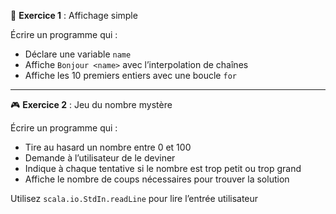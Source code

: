 
📝 **Exercice 1** : Affichage simple

Écrire un programme qui :

- Déclare une variable `name`
- Affiche `Bonjour <name>` avec l’interpolation de chaînes
- Affiche les 10 premiers entiers avec une boucle `for`

--- 
🎮 **Exercice 2** : Jeu du nombre mystère

Écrire un programme qui :

- Tire au hasard un nombre entre 0 et 100
- Demande à l’utilisateur de le deviner
- Indique à chaque tentative si le nombre est trop petit ou trop grand
- Affiche le nombre de coups nécessaires pour trouver la solution

Utilisez `scala.io.StdIn.readLine` pour lire l’entrée utilisateur
